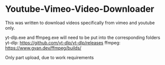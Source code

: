 # Youtube-Vimeo-Video-Downloader
This was written to download videos specifically from vimeo and youtube only. 

yt-dlp.exe and ffmpeg.exe will need to be put into the corresponding folders
yt-dlp: https://github.com/yt-dlp/yt-dlp/releases
ffmpeg: https://www.gyan.dev/ffmpeg/builds/

Only part upload, due to work requirements
